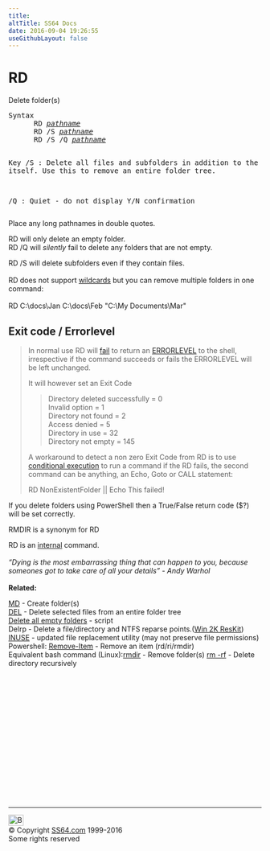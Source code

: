 ```yaml
---
title:
altTitle: SS64 Docs
date: 2016-09-04 19:26:55
useGithubLayout: false
---
```

<!-- #BeginLibraryItem "/Library/head_nt.lbi" --><!-- #EndLibraryItem --><h1>RD</h1> 
<p>Delete folder(s)</p>
<pre>Syntax
      RD <i><a href="path.html#pathname">pathname</a></i>
      RD /S <i><a href="path.html#pathname">pathname</a></i>
      RD /S /Q <i><a href="path.html#pathname">pathname</a></i>
   
Key
   /S  : Delete all files and subfolders
         in addition to the folder itself.
         Use this to remove an entire folder tree.

   /Q  : Quiet - do not display Y/N confirmation</pre>
<p> Place any long pathnames in double quotes.</p>
<p>RD will only delete an empty folder.<br>
RD /Q will <i>silently</i> fail to delete any folders that are not empty.</p>
<p> RD /S will delete subfolders even if they contain files. <br>
<br>
RD does not support <a href="syntax-wildcards.html">wildcards</a> but you can remove multiple folders in one command:<br>
<br>
<span class="code">RD C:\docs\Jan C:\docs\Feb "C:\My Documents\Mar"</span></p>
<h2> Exit code / Errorlevel</h2>
<blockquote>
<p> In normal use RD will <a href="http://stackoverflow.com/questions/11137702/batch-exit-code-for-rd-is-0-on-error-as-well">fail</a> to return an <a href="errorlevel.html">ERRORLEVEL</a> to the shell, irrespective if the command succeeds or fails the ERRORLEVEL will be left unchanged.</p>
<p>It will however set an Exit Code</p>
<blockquote>
<p>Directory deleted successfully = 0<br>
Invalid option = 1 <br>
Directory not found = 2<br>
Access denied = 5<br>
Directory in use = 32<br>
Directory not empty = 145</p>
</blockquote>
<p> A workaround to detect  a non zero Exit Code from RD is to use <a href="syntax-conditional.html">conditional execution</a> to run a command if the RD fails, the second command can be anything, an Echo, Goto or CALL statement:</p>
<p class="code"> RD NonExistentFolder || Echo This failed!<br>
</p>
</blockquote>
<p> If you delete folders using PowerShell then a True/False return code (<span class="code">$?</span>) will be set correctly.</p>
<p>RMDIR is a synonym for RD</p>
<p>RD is an <a href="syntax-internal.html">internal</a> command.<br>
  <br>
  <i class="quote">“Dying is the most embarrassing thing that can happen to you, because someones got to take care of all your details” - Andy Warhol </i> <br>
  <br>
  <b>Related:</b></p>
<p><a href="md.html">MD</a> - Create folder(s)<br>
<a href="del.html">DEL</a> - Delete selected files from an entire folder tree<br>
<a href="http://ss64.org/viewtopic.php?pid=4640#p4640">Delete all empty folders</a> - script
<br>
Delrp - Delete a file/directory and NTFS reparse points.(<a href="../links/windows.html#kits">Win 
2K ResKit</a>) <br>
<a href="https://support.microsoft.com/kb/228930">INUSE</a> - updated file replacement utility (may not preserve file permissions)<br>Powershell: <a href="../ps/remove-item.html">Remove-Item</a> - Remove an item (rd/ri/rmdir) <br>
Equivalent bash command (Linux):<a href="../bash/rmdir.html">rmdir</a> - Remove folder(s) <a href="../bash/rm.html">rm -rf</a> - Delete directory recursively</p><!-- #BeginLibraryItem "/Library/foot_nt.lbi" --><p>
<!-- windows300 -->
<ins class="adsbygoogle" style="display:inline-block;width:300px;height:250px" data-ad-client="ca-pub-6140977852749469" data-ad-slot="7649547908"></ins>
<script>
(adsbygoogle = window.adsbygoogle || []).push({});
</script></p>
<hr>
<div id="bl" class="footer"><a href="rd.html#"><img src="../images/top.png" width="30" height="22" alt="Back to the Top"></a></div>
<div id="br" class="footer, tagline">© Copyright <a href="http://ss64.com/">SS64.com</a> 1999-2016<br>
Some rights reserved</div><!-- #EndLibraryItem -->
